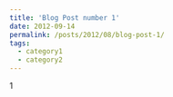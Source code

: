 ```yaml
---
title: 'Blog Post number 1'
date: 2012-09-14
permalink: /posts/2012/08/blog-post-1/
tags:
  - category1
  - category2
---
```


1
